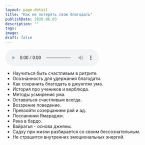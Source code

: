 ```yaml
---
layout: page-detail
title: "Как не потерять свою благодать"
publishDate: 2020.06.03
description: ""
tags:
image:
draft: false
---
```


<audio title="2020.06.03 - Как не потерять свою благодать.mp3" src="https://filer-api.advayta.org/v1.0/public/files/75763" controls=""></audio>

* Научиться быть счастливым в ритрите.
* Осознанность для удержания благодати.
* Как сохранить благодать в джунглях ума.
* История про учеников и верблюда.
* Методы усмирения ума.
* Оставаться счастливым всегда.
* Воззрение поведение.
* Превзойти созерцанием рай и ад.
* Посланники Ямараджи.
* Река в бардо.
* Вайрагья - основа джняны.
* Садху при жизни разбирается со своим бессознательным.
* Не страшится внутренних эмоциональных энергий.

  
